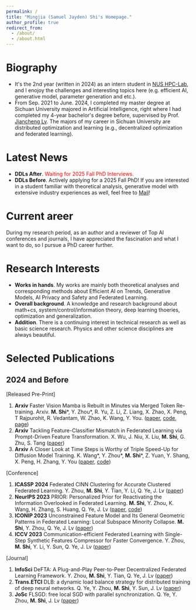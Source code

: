 ```yaml
---
permalink: /
title: "Mingjia (Samuel Jayden) Shi's Homepage."
author_profile: true
redirect_from: 
  - /about/
  - /about.html
---
```


Biography
======
- It's the 2nd year (written in 2024) as an intern student in [NUS HPC-Lab](https://ai.comp.nus.edu.sg/), and I enojoy the challenges and interesting topics here (e.g. efficient AI, generative model, parameter generation and etc.).
- From Sep. 2021 to June. 2024, I completed my master degree at Sichuan University majored in Artificial Intelligence, right where I had completed my 4-year bachelor's degree before, supervised by Prof. [Jiancheng Lv](https://center.dicalab.cn/). The majors of my career in Sichuan University are distributed optimization and learning (e.g., decentralized optimization and federated learning).

Latest News
======
- **DDLs After**. <font color="red">Waiting for 2025 Fall PhD Interviews.</font>
- **DDLs Before**. Actively applying for a 2025 Fall PhD! If you are interested in a student familiar with theoretical analysis, generative model with extensive industry experiences as well, feel free to [ Mail](3101ihs@gmail.com)!

Current areer
======
During my research period, as an author and a reviewer of Top AI conferences and journals, I have appreciated the fascination and what I want to do, so I pursue a PhD career further.


Research Interests
======
- **Works in hands**. My works are mainly both theoretical analyses and corresponding methods about Efficient AI on Trends, Generative Models, AI Privacy and Safety and Federated Learning.
- **Overall background**. A knowledge and research background about math+cs, system/control/information theory, deep learning thoeries, optimization and generalization.
- **Addition**. There is a continuing interest in technical research as well as basic science research. Physics and other science disciplines are always beautiful.
<!-- - **Distributed Learning and Optimization**: -->
<!-- Distributed learning is the last one I majored in. The works explore the heterogeneity composition in federated learning primarily from the perspective of information composition, with methods towards information theory and optimization. -->
<!-- - **Efficient AI**: -->
<!-- Efficient AI is the recent major engagements and expected future major directions. To improve efficiency, especially training, in AI applications, the works in hands are mainly about data-centric AI and optimization. -->
<!-- - **Generative Model**: -->
<!-- Works about Generative Model interest me the most recently. The big hitter, generative model well-supported by diffusion theory, bring me back to the wonders of physics. A theoretically grounded approach is always fascinating. -->
<!-- - **AI Safety and Privacy**: -->
<!-- Another big hitter, LLM, and its practical generation tasks are also of my interests. A lot of industrial issues that need to be solved, effiicency, human value alignment and privacy. -->

Selected Publications
======

2024 and Before
------

[Released Pre-Print]
1. **Arxiv** Faster Vision Mamba is Rebuilt in Minutes via Merged Token Re-training. Arxiv. **M. Shi**\*, Y. Zhou*, R. Yu, Z. Li, Z. Liang, X. Zhao, X. Peng, T Rajpurohit, R. Vedantam, W. Zhao, K. Wang, Y. You.
([paper](https://arxiv.org/abs/2412.12496), [code](https://github.com/NUS-HPC-AI-Lab/R-MeeTo), [page](https://bdemo.github.io/R-MeeTo/))
1. **Arxiv** Tackling Feature-Classifier Mismatch in Federated Learning via Prompt-Driven Feature Transformation.
X. Wu, J. Niu, X. Liu, **M. Shi**, G. Zhu, S. Tang
([paper](https://arxiv.org/abs/2407.16139))
1. **Arxiv** A Closer Look at Time Steps is Worthy of Triple Speed-Up for Diffusion Model Training.
K. Wang\*, Y. Zhou\*, **M. Shi**\*, Z. Yuan, Y. Shang, X. Peng, H. Zhang, Y. You
([paper](https://arxiv.org/abs/2405.17403), [code](https://github.com/NUS-HPC-AI-Lab/SpeeD))

[Conference]
1. **ICASSP 2024** Federated CINN Clustering for Accurate Clustered Federated Learning. Y. Zhou, **M. Shi**, Y. Tian, Y. Li, Q. Ye, J. Lv ([paper](https://ieeexplore.ieee.org/abstract/document/10447282/))
1. **NeurIPS 2023** PRIOR: Personalized Prior for Reactivating the Information Overlooked in Federated Learning. **M. Shi**, Y. Zhou, K. Wang, H. Zhang, S. Huang, Q. Ye, J. Lv ([paper](https://proceedings.neurips.cc/paper_files/paper/2023/hash/5a3674849d6d6d23ac088b9a2552f323-Abstract-Conference.html), [code](https://github.com/BDeMo/pFedBreD_public))
1. **ICONIP 2023** Unconstrained Feature Model and Its General Geometric Patterns in Federated Learning: Local Subspace Minority Collapse. **M. Shi**, Y. Zhou, Q. Ye, J. Lv ([paper](https://link.springer.com/chapter/10.1007/978-981-99-8132-8_34))
1. **ICCV 2023** Communication-efficient Federated Learning with Single-Step Synthetic Features Compressor for Faster Convergence. Y. Zhou, **M. Shi**, Y. Li, Y. Sun, Q. Ye, J. Lv ([paper](https://openaccess.thecvf.com/content/ICCV2023/html/Zhou_Communication-efficient_Federated_Learning_with_Single-Step_Synthetic_Features_Compressor_for_Faster_ICCV_2023_paper.html))

[Journal]
1. **InfoSci** DeFTA: A Plug-and-Play Peer-to-Peer Decentralized Federated Learning Framework. Y. Zhou, **M. Shi**, Y. Tian, Q. Ye, J. Lv ([paper](https://www.sciencedirect.com/science/article/pii/S002002552400495X))
1. **Trans.ETCI** DLB: a dynamic load balance strategy for distributed training of deep neural networks. Q. Ye, Y. Zhou, **M. Shi**, Y. Sun, J. Lv ([paper](https://ieeexplore.ieee.org/abstract/document/9960865/))
1. **JoSc** FLSGD: free local SGD with parallel synchronization. Q. Ye, Y. Zhou, **M. Shi**, J. Lv ([paper](https://link.springer.com/article/10.1007/s11227-021-04267-5))